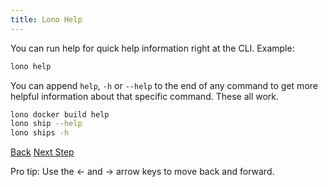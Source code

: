 ```yaml
---
title: Lono Help
---
```


You can run help for quick help information right at the CLI.  Example:

```sh
lono help
```

You can append `help`, `-h` or `--help` to the end of any command to get more helpful information about that specific command.  These all work.

```sh
lono docker build help
lono ship --help
lono ships -h
```

<a id="prev" class="btn btn-basic" href="{% link _docs/guard.md %}">Back</a>
<a id="next" class="btn btn-primary" href="{% link _docs/next-steps.md %}">Next Step</a>
<p class="keyboard-tip">Pro tip: Use the <- and -> arrow keys to move back and forward.</p>
